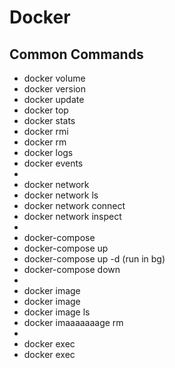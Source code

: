 # Docker

## Common Commands

- docker volume
- docker version
- docker update
- docker top
- docker stats
- docker rmi
- docker rm
- docker logs
- docker events
-
- docker network
- docker network ls
- docker network connect <net nme>
- docker network inspect <net nme>
- 
- docker-compose
- docker-compose up
- docker-compose up -d (run in bg)
- docker-compose down
- 
- docker image
- docker image
- docker image ls
- docker imaaaaaaage rm
- 
- docker exec
- docker exec <machine> <command>
